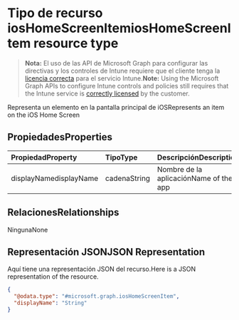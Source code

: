 # <a name="ioshomescreenitem-resource-type"></a><span data-ttu-id="f5a75-101">Tipo de recurso iosHomeScreenItem</span><span class="sxs-lookup"><span data-stu-id="f5a75-101">iosHomeScreenItem resource type</span></span>

> <span data-ttu-id="f5a75-102">**Nota:** El uso de las API de Microsoft Graph para configurar las directivas y los controles de Intune requiere que el cliente tenga la [licencia correcta](https://go.microsoft.com/fwlink/?linkid=839381) para el servicio Intune.</span><span class="sxs-lookup"><span data-stu-id="f5a75-102">**Note:** Using the Microsoft Graph APIs to configure Intune controls and policies still requires that the Intune service is [correctly licensed](https://go.microsoft.com/fwlink/?linkid=839381) by the customer.</span></span>

<span data-ttu-id="f5a75-103">Representa un elemento en la pantalla principal de iOS</span><span class="sxs-lookup"><span data-stu-id="f5a75-103">Represents an item on the iOS Home Screen</span></span>
## <a name="properties"></a><span data-ttu-id="f5a75-104">Propiedades</span><span class="sxs-lookup"><span data-stu-id="f5a75-104">Properties</span></span>
|<span data-ttu-id="f5a75-105">Propiedad</span><span class="sxs-lookup"><span data-stu-id="f5a75-105">Property</span></span>|<span data-ttu-id="f5a75-106">Tipo</span><span class="sxs-lookup"><span data-stu-id="f5a75-106">Type</span></span>|<span data-ttu-id="f5a75-107">Descripción</span><span class="sxs-lookup"><span data-stu-id="f5a75-107">Description</span></span>|
|:---|:---|:---|
|<span data-ttu-id="f5a75-108">displayName</span><span class="sxs-lookup"><span data-stu-id="f5a75-108">displayName</span></span>|<span data-ttu-id="f5a75-109">cadena</span><span class="sxs-lookup"><span data-stu-id="f5a75-109">String</span></span>|<span data-ttu-id="f5a75-110">Nombre de la aplicación</span><span class="sxs-lookup"><span data-stu-id="f5a75-110">Name of the app</span></span>|

## <a name="relationships"></a><span data-ttu-id="f5a75-111">Relaciones</span><span class="sxs-lookup"><span data-stu-id="f5a75-111">Relationships</span></span>
<span data-ttu-id="f5a75-112">Ninguna</span><span class="sxs-lookup"><span data-stu-id="f5a75-112">None</span></span>
## <a name="json-representation"></a><span data-ttu-id="f5a75-113">Representación JSON</span><span class="sxs-lookup"><span data-stu-id="f5a75-113">JSON Representation</span></span>
<span data-ttu-id="f5a75-114">Aquí tiene una representación JSON del recurso.</span><span class="sxs-lookup"><span data-stu-id="f5a75-114">Here is a JSON representation of the resource.</span></span>
<!-- {
  "blockType": "resource",
  "keyProperty": "id",
  "@odata.type": "microsoft.graph.iosHomeScreenItem"
}
-->
``` json
{
  "@odata.type": "#microsoft.graph.iosHomeScreenItem",
  "displayName": "String"
}
```




